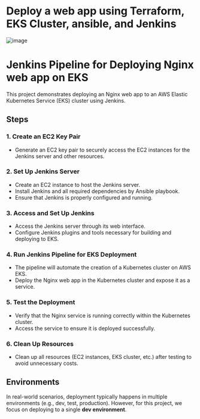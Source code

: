 # Deploy a web app using Terraform, EKS Cluster, ansible, and Jenkins

![image](https://github.com/user-attachments/assets/6cc6001f-ae27-4411-803d-9fa3b5d618a2)


# Jenkins Pipeline for Deploying Nginx web app on EKS

This project demonstrates deploying an Nginx web app to an AWS Elastic Kubernetes Service (EKS) cluster using Jenkins.


## Steps

### 1. Create an EC2 Key Pair
- Generate an EC2 key pair to securely access the EC2 instances for the Jenkins server and other resources.

### 2. Set Up Jenkins Server
- Create an EC2 instance to host the Jenkins server.
- Install Jenkins and all required dependencies by Ansible playbook.
- Ensure that Jenkins is properly configured and running.

### 3. Access and Set Up Jenkins
- Access the Jenkins server through its web interface.
- Configure Jenkins plugins and tools necessary for building and deploying to EKS.

### 4. Run Jenkins Pipeline for EKS Deployment
- The pipeline will automate the creation of a Kubernetes cluster on AWS EKS.
- Deploy the Nginx web app in the Kubernetes cluster and expose it as a service.

### 5. Test the Deployment
- Verify that the Nginx service is running correctly within the Kubernetes cluster.
- Access the service to ensure it is deployed successfully.

### 6. Clean Up Resources
- Clean up all resources (EC2 instances, EKS cluster, etc.) after testing to avoid unnecessary costs.

## Environments

In real-world scenarios, deployment typically happens in multiple environments (e.g., dev, test, production). However, for this project, we focus on deploying to a single **dev environment**.


